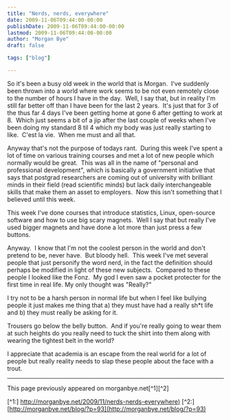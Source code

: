 ```yaml
---
title: "Nerds, nerds, everywhere"
date: 2009-11-06T09:44:00-00:00
publishDate: 2009-11-06T09:44:00-00:00
lastmod: 2009-11-06T09:44:00-00:00
author: "Morgan Bye"
draft: false

tags: ["blog"]

---
```


So it's been a busy old week in the world that is Morgan.  I've suddenly been thrown into a world where work seems to be not even remotely close to the number of hours I have in the day.  Well, I say that, but in reality I'm still far better off than I have been for the last 2 years.  It's just that for 3 of the thus far 4 days I've been getting home at gone 6 after getting to work at 8.  Which just seems a bit of a jip after the last couple of weeks when I've been doing my standard 8 til 4 which my body was just really starting to like.  C'est la vie.  When me must and all that.

Anyway that's not the purpose of todays rant.  During this week I've spent a lot of time on various training courses and met a lot of new people which normally would be great.  This was all in the name of "personal and professional development", which is basically a government initiative that says that postgrad researchers are coming out of university with brilliant minds in their field (read scientific minds) but lack daily interchangeable skills that make them an asset to employers.  Now this isn't something that I believed until this week.

This week I've done courses that introduce statistics, Linux, open-source software and how to use big scary magnets.  Well I say that but really I've used bigger magnets and have done a lot more than just press a few buttons.

Anyway.  I know that I'm not the coolest person in the world and don't pretend to be, never have.  But bloody hell.  This week I've met several people that just personify the word nerd, in the fact the definition should perhaps be modified in light of these new subjects.  Compared to these people I looked like the Fonz.  My god I even saw a pocket protecter for the first time in real life. My only thought was "Really?"

I try not to be a harsh person in normal life but when I feel like bullying people it just makes me thing that a) they must have had a really sh*t life and b) they must really be asking for it.

Trousers go below the belly button.  And if you're really going to wear them at such heights do you really need to tuck the shirt into them along with wearing the tightest belt in the world?

I appreciate that academia is an escape from the real world for a lot of people but really reality needs to slap these people about the face with a trout.


----
This page previously appeared on morganbye.net[^1][^2]

[^1:] [http://morganbye.net/2009/11/nerds-nerds-everywhere)](http://morganbye.net/2009/11/nerds-nerds-everywhere)
[^2:] [http://morganbye.net/blog/?p=93](http://morganbye.net/blog/?p=93)
